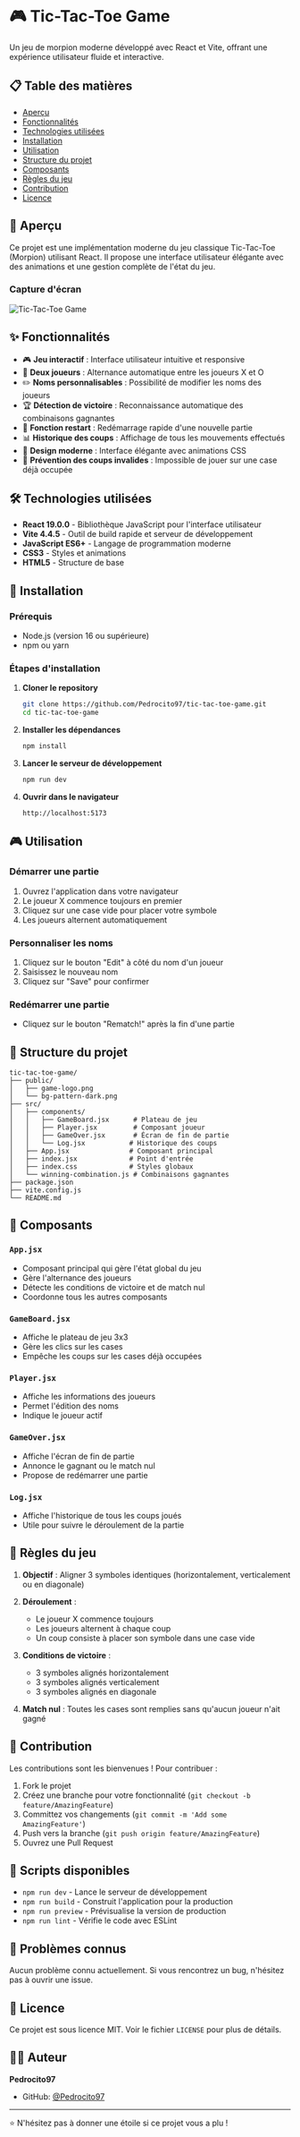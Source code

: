 # 🎮 Tic-Tac-Toe Game

Un jeu de morpion moderne développé avec React et Vite, offrant une expérience utilisateur fluide et interactive.

## 📋 Table des matières

- [Aperçu](#aperçu)
- [Fonctionnalités](#fonctionnalités)
- [Technologies utilisées](#technologies-utilisées)
- [Installation](#installation)
- [Utilisation](#utilisation)
- [Structure du projet](#structure-du-projet)
- [Composants](#composants)
- [Règles du jeu](#règles-du-jeu)
- [Contribution](#contribution)
- [Licence](#licence)

## 🎯 Aperçu

Ce projet est une implémentation moderne du jeu classique Tic-Tac-Toe (Morpion) utilisant React. Il propose une interface utilisateur élégante avec des animations et une gestion complète de l'état du jeu.

### Capture d'écran
![Tic-Tac-Toe Game](./public/game-logo.png)

## ✨ Fonctionnalités

- 🎮 **Jeu interactif** : Interface utilisateur intuitive et responsive
- 👥 **Deux joueurs** : Alternance automatique entre les joueurs X et O
- ✏️ **Noms personnalisables** : Possibilité de modifier les noms des joueurs
- 🏆 **Détection de victoire** : Reconnaissance automatique des combinaisons gagnantes
- 🔄 **Fonction restart** : Redémarrage rapide d'une nouvelle partie
- 📊 **Historique des coups** : Affichage de tous les mouvements effectués
- 🎨 **Design moderne** : Interface élégante avec animations CSS
- 🚫 **Prévention des coups invalides** : Impossible de jouer sur une case déjà occupée

## 🛠️ Technologies utilisées

- **React 19.0.0** - Bibliothèque JavaScript pour l'interface utilisateur
- **Vite 4.4.5** - Outil de build rapide et serveur de développement
- **JavaScript ES6+** - Langage de programmation moderne
- **CSS3** - Styles et animations
- **HTML5** - Structure de base

## 🚀 Installation

### Prérequis
- Node.js (version 16 ou supérieure)
- npm ou yarn

### Étapes d'installation

1. **Cloner le repository**
   ```bash
   git clone https://github.com/Pedrocito97/tic-tac-toe-game.git
   cd tic-tac-toe-game
   ```

2. **Installer les dépendances**
   ```bash
   npm install
   ```

3. **Lancer le serveur de développement**
   ```bash
   npm run dev
   ```

4. **Ouvrir dans le navigateur**
   ```
   http://localhost:5173
   ```

## 🎮 Utilisation

### Démarrer une partie
1. Ouvrez l'application dans votre navigateur
2. Le joueur X commence toujours en premier
3. Cliquez sur une case vide pour placer votre symbole
4. Les joueurs alternent automatiquement

### Personnaliser les noms
1. Cliquez sur le bouton "Edit" à côté du nom d'un joueur
2. Saisissez le nouveau nom
3. Cliquez sur "Save" pour confirmer

### Redémarrer une partie
- Cliquez sur le bouton "Rematch!" après la fin d'une partie

## 📁 Structure du projet

```
tic-tac-toe-game/
├── public/
│   ├── game-logo.png
│   └── bg-pattern-dark.png
├── src/
│   ├── components/
│   │   ├── GameBoard.jsx      # Plateau de jeu
│   │   ├── Player.jsx         # Composant joueur
│   │   ├── GameOver.jsx       # Écran de fin de partie
│   │   └── Log.jsx           # Historique des coups
│   ├── App.jsx               # Composant principal
│   ├── index.jsx             # Point d'entrée
│   ├── index.css             # Styles globaux
│   └── winning-combination.js # Combinaisons gagnantes
├── package.json
├── vite.config.js
└── README.md
```

## 🧩 Composants

### `App.jsx`
- Composant principal qui gère l'état global du jeu
- Gère l'alternance des joueurs
- Détecte les conditions de victoire et de match nul
- Coordonne tous les autres composants

### `GameBoard.jsx`
- Affiche le plateau de jeu 3x3
- Gère les clics sur les cases
- Empêche les coups sur les cases déjà occupées

### `Player.jsx`
- Affiche les informations des joueurs
- Permet l'édition des noms
- Indique le joueur actif

### `GameOver.jsx`
- Affiche l'écran de fin de partie
- Annonce le gagnant ou le match nul
- Propose de redémarrer une partie

### `Log.jsx`
- Affiche l'historique de tous les coups joués
- Utile pour suivre le déroulement de la partie

## 🎯 Règles du jeu

1. **Objectif** : Aligner 3 symboles identiques (horizontalement, verticalement ou en diagonale)

2. **Déroulement** :
   - Le joueur X commence toujours
   - Les joueurs alternent à chaque coup
   - Un coup consiste à placer son symbole dans une case vide

3. **Conditions de victoire** :
   - 3 symboles alignés horizontalement
   - 3 symboles alignés verticalement  
   - 3 symboles alignés en diagonale

4. **Match nul** : Toutes les cases sont remplies sans qu'aucun joueur n'ait gagné

## 🤝 Contribution

Les contributions sont les bienvenues ! Pour contribuer :

1. Fork le projet
2. Créez une branche pour votre fonctionnalité (`git checkout -b feature/AmazingFeature`)
3. Committez vos changements (`git commit -m 'Add some AmazingFeature'`)
4. Push vers la branche (`git push origin feature/AmazingFeature`)
5. Ouvrez une Pull Request

## 📝 Scripts disponibles

- `npm run dev` - Lance le serveur de développement
- `npm run build` - Construit l'application pour la production
- `npm run preview` - Prévisualise la version de production
- `npm run lint` - Vérifie le code avec ESLint

## 🐛 Problèmes connus

Aucun problème connu actuellement. Si vous rencontrez un bug, n'hésitez pas à ouvrir une issue.

## 📄 Licence

Ce projet est sous licence MIT. Voir le fichier `LICENSE` pour plus de détails.

## 👨‍💻 Auteur

**Pedrocito97**
- GitHub: [@Pedrocito97](https://github.com/Pedrocito97)

---

⭐ N'hésitez pas à donner une étoile si ce projet vous a plu ! 